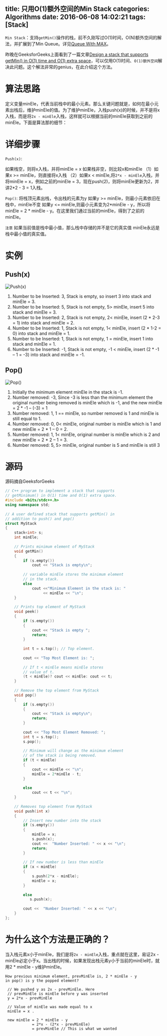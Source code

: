 title: 只用O(1)额外空间的Min Stack
categories: Algorithms
date: 2016-06-08 14:02:21
tags: [Stack]
---
`Min Stack`：支持`getMin()`操作的栈，前不久刚写过O(1)时间，O(N)额外空间的解法，并扩展到了Min Queue。详见[Queue With MAX](http://devhui.com/2016/06/02/Queue-With-MAX/)。

昨晚在GeeksforGeeks上面看到了一篇文章[Design a stack that supports getMin() in O(1) time and O(1) extra space](http://www.geeksforgeeks.org/design-a-stack-that-supports-getmin-in-o1-time-and-o1-extra-space/)，可以仅用O(1)时间、`O(1)额外空间`解决此问题。这个解法非常的genius，在此介绍这个方法。

<!--more-->

# 算法思路
定义变量minEle，代表当前栈中的最小元素。那么关键问题就是，如何在最小元素出栈后，维护minEle的值。为了维护minEle，入栈push(x)的时候，并不是将x入栈，而是将`2x - minEle`入栈，这样就可以根据当前的minEle获取到之前的minEle。下面是算法那的细节：

# 详细步骤
`Push(x)`:

如果栈空，则将x入栈，并将minEle = x
如果栈非空，则比较x和minEle
  （1）如果x >= minEle，则直接将x入栈
  （2）如果x < minEle,将`2*x - minEle`入栈，并将minEle = x，例如之前的minEle = 3，现在push(2)，则将minEle更新为2，并讲2*2 - 3 = 1入栈。
  
`Pop()`:
将栈顶元素出栈，令出栈的元素为y
如果y >= minEle，则最小元素依旧在栈中，minEle不变
如果y <= minEle,则最小元素变为2*minEle - y，所以将minEle = 2 * minEle - y。在这里我们通过当前的minEle，得到了之前的minEle。

`注意`
如果当前值是栈中最小值，那么栈中存储的并不是它的真实值
minEle永远是栈中最小值的真实值。

# 实例

## Push(x)
![Push(x)](http://d1gjlxt8vb0knt.cloudfront.net//wp-content/uploads/stack_insert.png)
1. Number to be Inserted: 3, Stack is empty, so insert 3 into stack and minEle = 3.
2. Number to be Inserted: 5, Stack is not empty, 5> minEle, insert 5 into stack and minEle = 3.
3. Number to be Inserted: 2, Stack is not empty, 2< minEle, insert (2 * 2-3 = 1) into stack and minEle = 2.
4. Number to be Inserted: 1, Stack is not empty, 1< minEle, insert (2 * 1-2 = 0) into stack and minEle = 1.
5. Number to be Inserted: 1, Stack is not empty, 1 = minEle, insert 1 into stack and minEle = 1.
6. Number to be Inserted: -1, Stack is not empty, -1 < minEle, insert (2 * -1 – 1 = -3) into stack and minEle = -1.

## Pop()
![Pop()](http://d1gjlxt8vb0knt.cloudfront.net//wp-content/uploads/stack_removal.png)
1. Initially the minimum element minEle in the stack is -1.
2. Number removed: -3, Since -3 is less than the minimum element the original number being removed is minEle which is -1, and the new minEle = 2 * -1 – (-3) = 1
3. Number removed: 1, 1 == minEle, so number removed is 1 and minEle is still equal to 1.
4. Number removed: 0, 0< minEle, original number is minEle which is 1 and new minEle = 2 * 1 – 0 = 2.
5. Number removed: 1, 1< minEle, original number is minEle which is 2 and new minEle = 2 * 2 – 1 = 3.
6. Number removed: 5, 5> minEle, original number is 5 and minEle is still 3

# 源码
源码摘自GeeksforGeeks

```cpp
// C++ program to implement a stack that supports
// getMinimum() in O(1) time and O(1) extra space.
#include <bits/stdc++.h>
using namespace std;
 
// A user defined stack that supports getMin() in
// addition to push() and pop()
struct MyStack
{
    stack<int> s;
    int minEle;
 
    // Prints minimum element of MyStack
    void getMin()
    {
        if (s.empty())
            cout << "Stack is empty\n";
 
        // variable minEle stores the minimum element
        // in the stack.
        else
            cout <<"Minimum Element in the stack is: "
                 << minEle << "\n";
    }
 
    // Prints top element of MyStack
    void peek()
    {
        if (s.empty())
        {
            cout << "Stack is empty ";
            return;
        }
 
        int t = s.top(); // Top element.
 
        cout << "Top Most Element is: ";
 
        // If t < minEle means minEle stores
        // value of t.
        (t < minEle)? cout << minEle: cout << t;
    }
 
    // Remove the top element from MyStack
    void pop()
    {
        if (s.empty())
        {
            cout << "Stack is empty\n";
            return;
        }
 
        cout << "Top Most Element Removed: ";
        int t = s.top();
        s.pop();
 
        // Minimum will change as the minimum element
        // of the stack is being removed.
        if (t < minEle)
        {
            cout << minEle << "\n";
            minEle = 2*minEle - t;
        }
 
        else
            cout << t << "\n";
    }
 
    // Removes top element from MyStack
    void push(int x)
    {
        // Insert new number into the stack
        if (s.empty())
        {
            minEle = x;
            s.push(x);
            cout <<  "Number Inserted: " << x << "\n";
            return;
        }
 
        // If new number is less than minEle
        if (x < minEle)
        {
            s.push(2*x - minEle);
            minEle = x;
        }
 
        else
           s.push(x);
 
        cout <<  "Number Inserted: " << x << "\n";
    }
};
```

# 为什么这个方法是正确的？
当入栈元素x小于minEle，我们是将`2x - minEle`入栈，重点就在这里，易证2x - minEle必定小于x。当出栈的时候，如果发现出栈元素y小于当前的minEle时，就用2 * minEle - y维护minEle。
```
How previous minimum element, prevMinEle is, 2 * minEle - y
in pop() is y the popped element?

 // We pushed y as 2x - prevMinEle. Here 
 // prevMinEle is minEle before y was inserted
 y = 2*x - prevMinEle  

 // Value of minEle was made equal to x
 minEle = x .
	
 new minEle = 2 * minEle - y 
            = 2*x - (2*x - prevMinEle)
            = prevMinEle // This is what we wanted
```